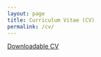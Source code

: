 ```yaml
---
layout: page
title: Curriculum Vitae (CV)
permalink: /cv/
---
```

<a href="{{ 'assets/MalyshkinFedor_CV_Java_Dev.pdf' | relative_url }}" role="link" aria-label="Downloadable CV" title="Downloadable CV" >Downloadable CV</a>
